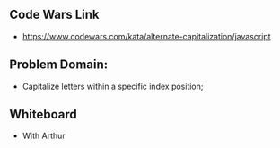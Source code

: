 ## Code Wars Link 
* https://www.codewars.com/kata/alternate-capitalization/javascript

## Problem Domain:
* Capitalize letters within a specific index position; 

## Whiteboard
* With Arthur
